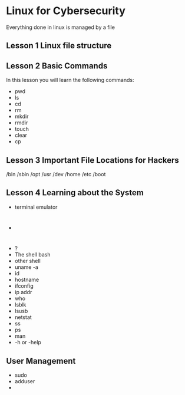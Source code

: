 # Linux for Cybersecurity
Everything done in linux is managed by a file
## Lesson 1 Linux file structure
## Lesson 2 Basic Commands
In this lesson you will learn the following commands:
* pwd
* ls
* cd
* rm
* mkdir
* rmdir
* touch
* clear
* cp
## Lesson 3 Important File Locations for Hackers
/bin
/sbin
/opt
/usr
/dev
/home
/etc
/boot
## Lesson 4 Learning about the System
* terminal emulator
* #
* ?
* The shell bash
* other shell
* uname -a
* id
* hostname
* ifconfig
* ip addr
* who
* lsblk
* lsusb
* netstat
* ss
* ps
* man
* -h or -help
## User Management
* sudo
* adduser
* 
